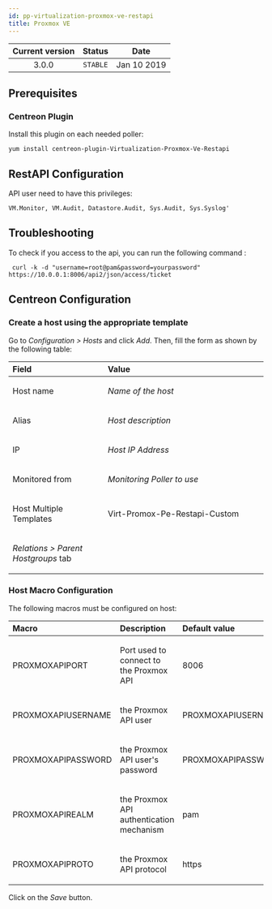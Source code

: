 ```yaml
---
id: pp-virtualization-proxmox-ve-restapi
title: Proxmox VE
---
```


| Current version | Status | Date |
| :-: | :-: | :-: |
| 3.0.0 | `STABLE` | Jan 10 2019 |

## Prerequisites
### Centreon Plugin
Install this plugin on each needed poller:

    yum install centreon-plugin-Virtualization-Proxmox-Ve-Restapi

## RestAPI Configuration
API user need to have this privileges:

    VM.Monitor, VM.Audit, Datastore.Audit, Sys.Audit, Sys.Syslog'

## Troubleshooting
To check if you access to the api, you can run the following command :

     curl -k -d "username=root@pam&password=yourpassword"  https://10.0.0.1:8006/api2/json/access/ticket

## Centreon Configuration
### Create a host using the appropriate template
Go to *Configuration &gt; Hosts* and click *Add*. Then, fill the form as
shown by the following table:

<table>
<colgroup>
<col width="37%" />
<col width="62%" />
</colgroup>
<thead>
<tr class="header">
<th align="left">Field</th>
<th align="left">Value</th>
</tr>
</thead>
<tbody>
<tr class="odd">
<td align="left"><p>Host name</p></td>
<td align="left"><p><em>Name of the host</em></p></td>
</tr>
<tr class="even">
<td align="left"><p>Alias</p></td>
<td align="left"><p><em>Host description</em></p></td>
</tr>
<tr class="odd">
<td align="left"><p>IP</p></td>
<td align="left"><p><em>Host IP Address</em></p></td>
</tr>
<tr class="even">
<td align="left"><p>Monitored from</p></td>
<td align="left"><p><em>Monitoring Poller to use</em></p></td>
</tr>
<tr class="odd">
<td align="left"><p>Host Multiple Templates</p></td>
<td align="left"><p>Virt-Promox-Pe-Restapi-Custom</p></td>
</tr>
<tr class="even">
<td align="left"><p><em>Relations &gt; Parent Hostgroups</em> tab</p></td>
<td align="left"></td>
</tr>
</tbody>
</table>

### Host Macro Configuration
The following macros must be configured on host:

<table>
<colgroup>
<col width="20%" />
<col width="47%" />
<col width="19%" />
<col width="13%" />
</colgroup>
<thead>
<tr class="header">
<th align="left">Macro</th>
<th align="left">Description</th>
<th align="left">Default value</th>
<th align="left">Example</th>
</tr>
</thead>
<tbody>
<tr class="odd">
<td align="left"><p>PROXMOXAPIPORT</p></td>
<td align="left"><p>Port used to connect to the Proxmox API</p></td>
<td align="left"><p>8006</p></td>
<td align="left"><p>443</p></td>
</tr>
<tr class="even">
<td align="left"><p>PROXMOXAPIUSERNAME</p></td>
<td align="left"><p>the Proxmox API user</p></td>
<td align="left"><p>PROXMOXAPIUSERNAME</p></td>
<td align="left"><p>monitoring</p></td>
</tr>
<tr class="odd">
<td align="left"><p>PROXMOXAPIPASSWORD</p></td>
<td align="left"><p>the Proxmox API user's password</p></td>
<td align="left"><p>PROXMOXAPIPASSWORD</p></td>
<td align="left"><p>HuGr6834</p></td>
</tr>
<tr class="odd">
<td align="left"><p>PROXMOXAPIREALM</p></td>
<td align="left"><p>the Proxmox API authentication mechanism</p></td>
<td align="left"><p>pam</p></td>
<td align="left"><p>pve</p></td>
</tr>
<td align="left"><p>PROXMOXAPIPROTO</p></td>
<td align="left"><p>the Proxmox API protocol</p></td>
<td align="left"><p>https</p></td>
<td align="left"><p>http</p></td>
</tr>
</tbody>
</table>

Click on the *Save* button.

